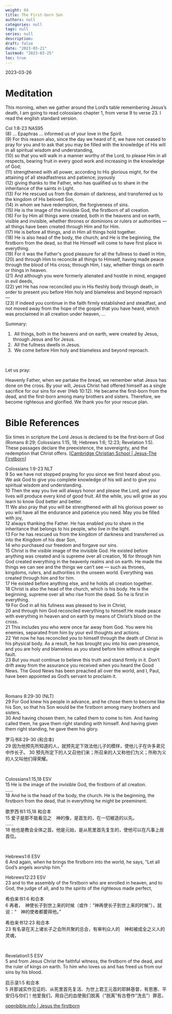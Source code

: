 ```yaml
---
weight: 04
title: The First-born Son
authors: null
categories: null
tags: null
series: null
description: 
draft: false
date: "2023-03-21"
lastmod: "2023-03-25"
toc: true
---
```


2023-03-26
<!--more-->

# Meditation

This morning, when we gather around the Lord’s table remembering Jesus’s death, I am going to read colossians chapter 1, from verse 9 to verse 23. I read the english standard version.

<div class = "quote">

Col 1:8-23 NAS95  
(8)  ... Epaphras ... informed us of your love in the Spirit.  
(9)  For this reason also, since the day we heard of it, we have not ceased to pray for you and to ask that you may be filled with the knowledge of His will in all spiritual wisdom and understanding,  
(10)  so that you will walk in a manner worthy of the Lord, to please Him in all respects, bearing fruit in every good work and increasing in the knowledge of God;  
(11)  strengthened with all power, according to His glorious might, for the attaining of all steadfastness and patience; joyously  
(12)  giving thanks to the Father, who has qualified us to share in the inheritance of the saints in Light.  
(13)  For He rescued us from the domain of darkness, and transferred us to the kingdom of His beloved Son,  
(14)  in whom we have redemption, the forgiveness of sins.  
(15)  He is the image of the invisible God, the firstborn of all creation.  
(16)  For by Him all things were created, both in the heavens and on earth, visible and invisible, whether thrones or dominions or rulers or authorities — all things have been created through Him and for Him.  
(17)  He is before all things, and in Him all things hold together.  
(18)  He is also head of the body, the church; and He is the beginning, the firstborn from the dead, so that He Himself will come to have first place in everything.  
(19)  For it was the Father's good pleasure for all the fullness to dwell in Him,  
(20)  and through Him to reconcile all things to Himself, having made peace through the blood of His cross; through Him, I say, whether things on earth or things in heaven.  
(21)  And although you were formerly alienated and hostile in mind, engaged in evil deeds,  
(22)  yet He has now reconciled you in His fleshly body through death, in order to present you before Him holy and blameless and beyond reproach —  
(23)  if indeed you continue in the faith firmly established and steadfast, and not moved away from the hope of the gospel that you have heard, which was proclaimed in all creation under heaven, ...  

</div>
Summary:  
<ol>
<li>&nbsp;All things, both in  the heavens and on earth, were created by Jesus, through Jesus and for Jesus.
</li>
<li>&nbsp;All the fullness dwells in Jesus.
</li>  
<li>&nbsp;We come before Him holy and blameless and beyond reproach.
</li>
</ol>

<br>

Let us pray:

Heavenly Father, when we partake the bread, we remember what Jesus has done on the cross.  By your will, Jesus Christ had offered himself as a single sacrifice for our sins for ever (Heb 10:12).  He became the first-born from the dead, and the first-born among many brothers and sisters.  Therefore, we become righteous and glorified.  We thank you for your rescue plan.






# Bible References
Six times in scripture the Lord Jesus is declared to be the first-born of God (Romans 8:29; Colossians 1:15, 18; Hebrews 1:6; 12:23; Revelation 1:5). These passages declare the preexistence, the sovereignty, and the redemption that Christ offers.
[<a href = "https://ccslancers.com/blog/2015/10/19/jesus-the-firstborn/" target="_blank" rel="noopener noreferrer">Cambridge Christian School | Jesus-The Firstborn</a>]

<div class = "quote">

Colossians 1:9-23 NLT  
9 So we have not stopped praying for you since we first heard about you. We ask God to give you complete knowledge of his will and to give you spiritual wisdom and understanding.   
10 Then the way you live will always honor and please the Lord, and your lives will produce every kind of good fruit. All the while, you will grow as you learn to know God better and better.  
11 We also pray that you will be strengthened with all his glorious power so you will have all the endurance and patience you need. May you be filled with joy,   
12 always thanking the Father. He has enabled you to share in the inheritance that belongs to his people, who live in the light.   
13 For he has rescued us from the kingdom of darkness and transferred us into the Kingdom of his dear Son,   
14 who purchased our freedom and forgave our sins.  
15 Christ is the visible image of the invisible God. He existed before anything was created and is supreme over all creation,
16 for through him God created everything in the heavenly realms and on earth. He made the things we can see and the things we can’t see — such as thrones, kingdoms, rulers, and authorities in the unseen world. Everything was created through him and for him.  
17 He existed before anything else, and he holds all creation together.  
18 Christ is also the head of the church, which is his body. He is the beginning, supreme over all who rise from the dead. So he is first in everything.  
19 For God in all his fullness was pleased to live in Christ,  
20 and through him God reconciled everything to himself.He made peace with everything in heaven and on earth by means of Christ’s blood on the cross.  
21 This includes you who were once far away from God. You were his enemies, separated from him by your evil thoughts and actions.   
22 Yet now he has reconciled you to himself through the death of Christ in his physical body. As a result, he has brought you into his own presence, and you are holy and blameless as you stand before him without a single fault.  
23 But you must continue to believe this truth and stand firmly in it. Don’t drift away from the assurance you received when you heard the Good News. The Good News has been preached all over the world, and I, Paul, have been appointed as God’s servant to proclaim it.  
</div>

<br>
<div class = "quote">

Romans 8:29-30 (NLT)   
29 For God knew his people in advance, and he chose them to become like his Son, so that his Son would be the firstborn among many brothers and sisters.  
30 And having chosen them, he called them to come to him. And having called them, he gave them right standing with himself. And having given them right standing, he gave them his glory.

‪罗马书‬8:29-30 (和合本)  
29 因为他预先所知道的人，就预先定下效法他儿子的模样，使他儿子在许多弟兄中作长子。 
30 预先所定下的人又召他们来；所召来的人又称他们为义；所称为义的人又叫他们得荣耀。
</div>

<br>
<div class = "quote">

‪Colossians‬1:15,18 ESV  
15 He is the image of the invisible God, the firstborn of all creation.<br>……<br>18 And he is the head of the body, the church. He is the beginning, the firstborn from the dead, that in everything he might be preeminent.

‪歌罗西书‬1:15,18 和合本  
15 爱子是那不能看见之　神的像，是首生的，在一切被造的以先。<br>……<br>18 他也是教会全体之首。他是元始，是从死里首先复生的，使他可以在凡事上居首位。
</div>

<br>
<div class = "quote">

‪Hebrews‬1:6 ESV  
6 And again, when he brings the firstborn into the world, he says, “Let all God’s angels worship him.”  

‪Hebrews‬12:23 ESV   
23 and to the assembly of the firstborn who are enrolled in heaven, and to God, the judge of all, and to the spirits of the righteous made perfect,

‪希伯来书‬1:6 和合本  
6 再者，　神使长子到世上来的时候（或作：“神再使长子到世上来的时候”），就说：“　神的使者都要拜他。”  

‪希伯来书‬12:23 和合本  
23 有名录在天上诸长子之会所共聚的总会，有审判众人的　神和被成全之义人的灵魂，
</div>

<br>
<div class = "quote">

‪Revelation‬1:5 ESV  
5 and from Jesus Christ the faithful witness, the firstborn of the dead, and the ruler of kings on earth. To him who loves us and has freed us from our sins by his blood.

‪启示录‬1:5 和合本  
5 并那诚实作见证的、从死里首先复活、为世上君王元首的耶稣基督，有恩惠、平安归与你们！他爱我们，用自己的血使我们脱离（“脱离”有古卷作“洗去”）罪恶，
</div>

<a href = "https://www.openbible.info/topics/jesus_the_firstborn" target="_blank" rel="noopener noreferrer">openbible.info | Jesus the firstborn</a>



